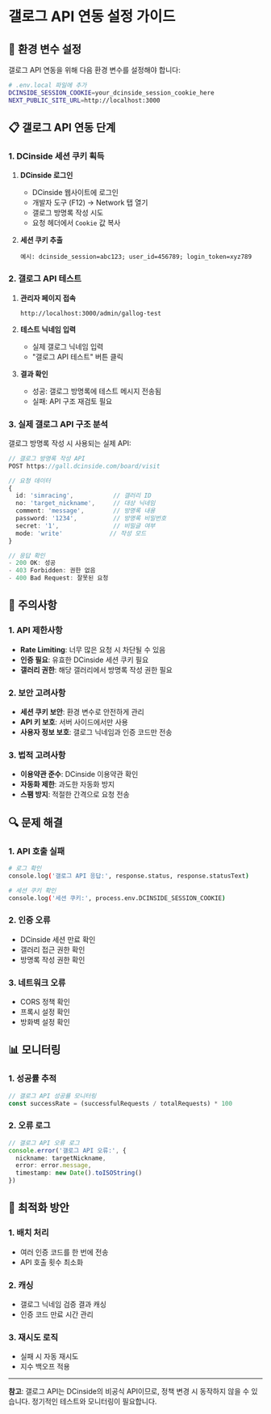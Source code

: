 # 갤로그 API 연동 설정 가이드

## 🔧 환경 변수 설정

갤로그 API 연동을 위해 다음 환경 변수를 설정해야 합니다:

```bash
# .env.local 파일에 추가
DCINSIDE_SESSION_COOKIE=your_dcinside_session_cookie_here
NEXT_PUBLIC_SITE_URL=http://localhost:3000
```

## 📋 갤로그 API 연동 단계

### 1. DCinside 세션 쿠키 획득

1. **DCinside 로그인**
   - DCinside 웹사이트에 로그인
   - 개발자 도구 (F12) → Network 탭 열기
   - 갤로그 방명록 작성 시도
   - 요청 헤더에서 `Cookie` 값 복사

2. **세션 쿠키 추출**
   ```
   예시: dcinside_session=abc123; user_id=456789; login_token=xyz789
   ```

### 2. 갤로그 API 테스트

1. **관리자 페이지 접속**
   ```
   http://localhost:3000/admin/gallog-test
   ```

2. **테스트 닉네임 입력**
   - 실제 갤로그 닉네임 입력
   - "갤로그 API 테스트" 버튼 클릭

3. **결과 확인**
   - 성공: 갤로그 방명록에 테스트 메시지 전송됨
   - 실패: API 구조 재검토 필요

### 3. 실제 갤로그 API 구조 분석

갤로그 방명록 작성 시 사용되는 실제 API:

```typescript
// 갤로그 방명록 작성 API
POST https://gall.dcinside.com/board/visit

// 요청 데이터
{
  id: 'simracing',           // 갤러리 ID
  no: 'target_nickname',     // 대상 닉네임
  comment: 'message',        // 방명록 내용
  password: '1234',          // 방명록 비밀번호
  secret: '1',               // 비밀글 여부
  mode: 'write'             // 작성 모드
}

// 응답 확인
- 200 OK: 성공
- 403 Forbidden: 권한 없음
- 400 Bad Request: 잘못된 요청
```

## 🚨 주의사항

### 1. API 제한사항
- **Rate Limiting**: 너무 많은 요청 시 차단될 수 있음
- **인증 필요**: 유효한 DCinside 세션 쿠키 필요
- **갤러리 권한**: 해당 갤러리에서 방명록 작성 권한 필요

### 2. 보안 고려사항
- **세션 쿠키 보안**: 환경 변수로 안전하게 관리
- **API 키 보호**: 서버 사이드에서만 사용
- **사용자 정보 보호**: 갤로그 닉네임과 인증 코드만 전송

### 3. 법적 고려사항
- **이용약관 준수**: DCinside 이용약관 확인
- **자동화 제한**: 과도한 자동화 방지
- **스팸 방지**: 적절한 간격으로 요청 전송

## 🔍 문제 해결

### 1. API 호출 실패
```bash
# 로그 확인
console.log('갤로그 API 응답:', response.status, response.statusText)

# 세션 쿠키 확인
console.log('세션 쿠키:', process.env.DCINSIDE_SESSION_COOKIE)
```

### 2. 인증 오류
- DCinside 세션 만료 확인
- 갤러리 접근 권한 확인
- 방명록 작성 권한 확인

### 3. 네트워크 오류
- CORS 정책 확인
- 프록시 설정 확인
- 방화벽 설정 확인

## 📊 모니터링

### 1. 성공률 추적
```typescript
// 갤로그 API 성공률 모니터링
const successRate = (successfulRequests / totalRequests) * 100
```

### 2. 오류 로그
```typescript
// 갤로그 API 오류 로그
console.error('갤로그 API 오류:', {
  nickname: targetNickname,
  error: error.message,
  timestamp: new Date().toISOString()
})
```

## 🎯 최적화 방안

### 1. 배치 처리
- 여러 인증 코드를 한 번에 전송
- API 호출 횟수 최소화

### 2. 캐싱
- 갤로그 닉네임 검증 결과 캐싱
- 인증 코드 만료 시간 관리

### 3. 재시도 로직
- 실패 시 자동 재시도
- 지수 백오프 적용

---

**참고**: 갤로그 API는 DCinside의 비공식 API이므로, 정책 변경 시 동작하지 않을 수 있습니다. 정기적인 테스트와 모니터링이 필요합니다.

